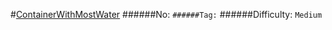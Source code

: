 #[ContainerWithMostWater](https://leetcode.com/problems/container-with-most-water/)
######No: ``
######Tag: ``
######Difficulty: `Medium`
